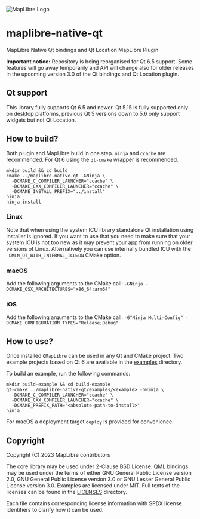 ![MapLibre Logo](https://maplibre.org/img/maplibre-logo-big.svg)

# maplibre-native-qt

MapLibre Native Qt bindings and Qt Location MapLibre Plugin

**Important notice:** Repository is being reorganised for Qt 6.5 support.
Some features will go away temporarily and API will change also for older
releases in the upcoming version 3.0 of the Qt bindings and Qt Location plugin.

## Qt support

This library fully supports Qt 6.5 and newer.
Qt 5.15 is fully supported only on desktop platforms, previous Qt 5 versions
down to 5.6 only support widgets but not Qt Location.

## How to build?

Both plugin and MapLibre build in one step. `ninja` and `ccache` are recommended.
For Qt 6 using the `qt-cmake` wrapper is recommended.

```shell
mkdir build && cd build
cmake ../maplibre-native-qt -GNinja \
  -DCMAKE_C_COMPILER_LAUNCHER="ccache" \
  -DCMAKE_CXX_COMPILER_LAUNCHER="ccache" \
  -DCMAKE_INSTALL_PREFIX="../install"
ninja
ninja install
```

### Linux

Note that when using the system ICU library standalone Qt installation using
installer is ignored. If you want to use that you need to make sure that your
system ICU is not too new as it may prevent your app from running on older
versions of Linux. Alternatively you can use internally bundled ICU with the
`-DMLN_QT_WITH_INTERNAL_ICU=ON` CMake option.

### macOS

Add the following arguments to the CMake call:
`-GNinja -DCMAKE_OSX_ARCHITECTURES="x86_64;arm64"`

### iOS

Add the following arguments to the CMake call:
`-G"Ninja Multi-Config" -DCMAKE_CONFIGURATION_TYPES="Release;Debug"`

## How to use?

Once installed `QMapLibre` can be used in any Qt and CMake project.
Two example projects based on Qt 6 are available in the
[examples](examples) directory.

To build an example, run the following commands:

```shell
mkdir build-example && cd build-example
qt-cmake ../maplibre-native-qt/examples/<example> -GNinja \
  -DCMAKE_C_COMPILER_LAUNCHER="ccache" \
  -DCMAKE_CXX_COMPILER_LAUNCHER="ccache" \
  -DCMAKE_PREFIX_PATH="<absolute-path-to-install>"
ninja
```

For macOS a deployment target `deploy` is provided for convenience.

## Copyright

Copyright (C) 2023 MapLibre contributors

The core library may be used under 2-Clause BSD License.
QML bindings may be used under the terms of either GNU General Public License version 2.0,
GNU General Public License version 3.0 or GNU Lesser General Public License version 3.0.
Examples are licensed under MIT.
Full texts of the licenses can be found in the [LICENSES](LICENSES) directory.

Each file contains corresponding license information with SPDX license identifiers
to clarify how it can be used.
